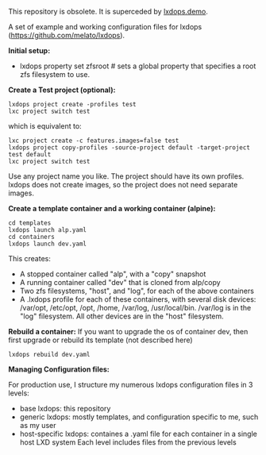 This repository is obsolete.  It is superceded by [lxdops.demo](https://github.com/melato/lxdops).

A set of example and working configuration files for lxdops (https://github.com/melato/lxdops).

**Initial setup:**
- lxdops property set zfsroot <zfs-filesystem>  # sets a global property that specifies a root zfs filesystem to use.

**Create a Test project (optional):**
```
lxdops project create -profiles test
lxc project switch test
```
which is equivalent to:
```
lxc project create -c features.images=false test
lxdops project copy-profiles -source-project default -target-project test default
lxc project switch test
```

Use any project name you like.  The project should have its own profiles.  lxdops does not create images, so the project does not need separate images.

**Create a template container and a working container (alpine):**
```
cd templates
lxdops launch alp.yaml
cd containers
lxdops launch dev.yaml
```

This creates:
- A stopped container called "alp", with a "copy" snapshot
- A running container called "dev" that is cloned from alp/copy
- Two zfs filesystems, "host", and "log", for each of the above containers
- A .lxdops profile for each of these containers, with several disk devices:  /var/opt, /etc/opt, /opt, /home, /var/log, /usr/local/bin.
/var/log is in the "log" filesystem.  All other devices are in the "host" filesystem.


**Rebuild a container:**
If you want to upgrade the os of container dev, then first upgrade or rebuild its template (not described here)
```
lxdops rebuild dev.yaml
```


**Managing Configuration files:**

For production  use, I structure my numerous lxdops configuration files in 3 levels:
- base lxdops: this repository
- generic lxdops:  mostly templates, and configuration specific to me, such as my user
- host-specific lxdops:  containes a .yaml file for each container in a single host LXD system
Each level includes files from the previous levels
